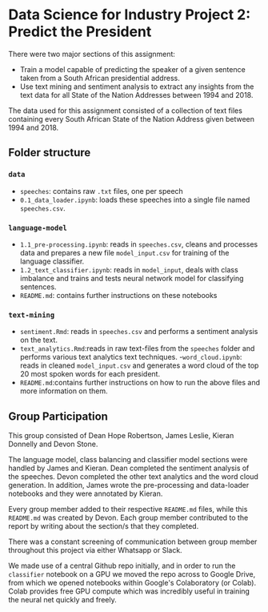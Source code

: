 # Data Science for Industry Project 2: Predict the President
There were two major sections of this assignment:

  - Train a model capable of predicting the speaker of a given sentence taken from a South African presidential address.  
  - Use text mining and sentiment analysis to extract any insights from the text data for all State of the Nation Addresses between 1994 and 2018.   

The data used for this assignment consisted of a collection of text files containing every South African State of the Nation Address given between 1994 and 2018.

## Folder structure
### `data`
  - `speeches`: contains raw `.txt` files, one per speech
  - `0.1_data_loader.ipynb`: loads these speeches into a single file named `speeches.csv`.

### `language-model`
  - `1.1_pre-processing.ipynb`: reads in `speeches.csv`, cleans and processes data and prepares a new file `model_input.csv` for training of the language classifier.
  - `1.2_text_classifier.ipynb`: reads in `model_input`, deals with class imbalance and trains and tests neural network model for classifying sentences.
  - `README.md`: contains further instructions on these notebooks

### `text-mining`
  - `sentiment.Rmd`: reads in `speeches.csv` and performs a sentiment analysis on the text.
  - `text_analytics.Rmd`:reads in raw text-files from the `speeches` folder and performs various text analytics text techniques.
  -`word_cloud.ipynb`: reads in cleaned `model_input.csv` and generates a word cloud of the top 20 most spoken words for each president.
  - `README.md`:contains further instructions on how to run the above files and more information on them.

## Group Participation
This group consisted of Dean Hope Robertson, James Leslie, Kieran Donnelly and Devon Stone.

The language model, class balancing and classifier model sections were handled by James and Kieran. Dean completed the sentiment analysis of the speeches. Devon completed the other text analytics and the word cloud generation. In addition, James wrote the pre-processing and data-loader notebooks and they were annotated by Kieran.

Every group member added to their respective `README.md` files, while this `README.md` was created by Devon. Each group member contributed to the report by writing about the section/s that they completed.

There was a constant screening of communication between group member throughout this project via either Whatsapp or Slack.

We made use of a central Github repo initially, and in order to run the `classifier` notebook on a GPU we moved the repo across to Google Drive, from which we opened notebooks within Google's Colaboratory (or Colab). Colab provides free GPU compute which was incredibly useful in training the neural net quickly and freely.
<!--stackedit_data:
eyJoaXN0b3J5IjpbMzY2Nzc2MDAzLDI5OTk0NDYyMV19
-->
